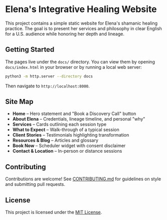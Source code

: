 # Elena's Integrative Healing Website

This project contains a simple static website for Elena's shamanic healing practice. The goal is to present her services and philosophy in clear English for a U.S. audience while honoring her depth and lineage.

## Getting Started

The pages live under the `docs/` directory. You can view them by opening `docs/index.html` in your browser or by running a local web server:

```bash
python3 -m http.server --directory docs
```

Then navigate to `http://localhost:8000`.

## Site Map

- **Home** – Hero statement and "Book a Discovery Call" button
- **About Elena** – Credentials, lineage timeline, and personal "why"
- **Services** – Cards outlining each session type
- **What to Expect** – Walk-through of a typical session
- **Client Stories** – Testimonials highlighting transformation
- **Resources & Blog** – Articles and glossary
- **Book Now** – Scheduler widget with consent disclaimer
- **Contact & Location** – In-person or distance sessions

## Contributing

Contributions are welcome! See [CONTRIBUTING.md](CONTRIBUTING.md) for guidelines on style and submitting pull requests.

## License

This project is licensed under the [MIT License](LICENSE).
